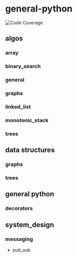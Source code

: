 # general-python

![Code Coverage](https://img.shields.io/endpoint?url=https://gist.githubusercontent.com/Mark-Barbaric/d52efd902ac81cfcfd6248ffe036462c/raw/covbadge.json)

## algos
### array
### binary_search
### general
### graphs
### linked_list
### monotonic_stack
### trees

## data structures
### graphs
### trees

## general python
### decorators

## system_design
### messaging
- pub_sub 